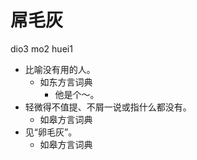 # 屌毛灰
dio3 mo2 huei1
+ 比喻没有用的人。
  * 如东方言词典
    - 他是个～。
+ 轻微得不值提、不屑一说或指什么都没有。
  * 如皋方言词典
+ 见“卵毛灰”。
  * 如皋方言词典
